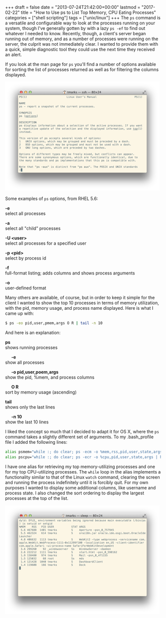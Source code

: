 +++
draft       = false
date        = "2013-07-24T21:42:00+00:00"
lastmod     = "2017-02-22"
title       = "How to Use ps to List Top Memory, CPU Eating Processes"
categories  = ["shell scripting"]
tags        = ["unix/linux"]
+++
The `ps` command is a versatile and configurable way to look at the processes running on your system, though I've generally gotten by with a lazy `ps -ef` to find out whatever I needed to know. Recently, though, a client's server began running out of memory, and as a number of processes were running on the server, the culprit was not immediately clear. I wanted to provide them with a quick, simple diagnostic tool they could use the next time they received an alert. 

If you look at the man page for `ps` you'll find a number of options available for sorting the list of processes returned as well as for filtering the columns displayed.

![](/img/2013-07-24-linux-unix-use-ps-to-list-top-memory-cpu-eating-processes/ac6287b65af17b95d247ea063f0aa1bfc6f106f3b69adf0ae73ed8258d3a6c7b.png)

Some examples of `ps` options, from RHEL 5.6:

**-e**  
select all processes

**-a**  
select all "child" processes

**-U &lt;user&gt;**  
select all processes for a specified user

**-p &lt;pid&gt;**  
select by process id

**-f**  
full-format listing; adds columns and shows process arguments

**-o**  
user-defined format

Many others are available, of course, but in order to keep it simple for the client I wanted to show the top 10 processes in terms of memory utilization, with the pid, memory usage, and process name displayed. Here is what I came up with:

```bash
$ ps -eo pid,user,pmem,args O R | tail -n 10
```
    
And here is an explanation:

**ps**  
shows running processes

**&nbsp;&nbsp;&nbsp;&nbsp;&nbsp;&nbsp;-e**  
show all processes

**&nbsp;&nbsp;&nbsp;&nbsp;&nbsp;&nbsp;-o pid,user,poem,args**  
show the pid, %mem, and process columns

**&nbsp;&nbsp;&nbsp;&nbsp;&nbsp;&nbsp;O R**  
sort by memory usage (ascending)

**tail**  
shows only the last lines

**&nbsp;&nbsp;&nbsp;&nbsp;&nbsp;&nbsp;-n 10**  
show the last 10 lines

I liked the concept so much that I decided to adapt it for OS X, where the `ps` command takes a slightly different set of arguments. To my .bash_profile file I added the following lines:

```bash
alias psmem="while :; do clear; ps -ecm -o %mem,rss,pid,user,state,args | head -n 10; sleep 5; done"
alias pscpu="while :; do clear; ps -ecr -o %cpu,pid,user,state,args | head -n 10; sleep 2; done"
```

I have one alias for retrieving my top memory-utilizing processes and one for my top CPU-utilizing processes. The `while` loop in the alias implements a functionality similar to that of the Linux `watch` command, clearing the screen and running the process indefinitely until it is forcibly quit. For my own purposes I wanted to display some additional columns, like username and process state. I also changed the sort ordering to display the largest processes at the top of the list.

![](/img/2013-07-24-linux-unix-use-ps-to-list-top-memory-cpu-eating-processes/2bcd3b2c40d8bc37893b47399aed325508e95c655492de8866a8365eede7008f.png)
